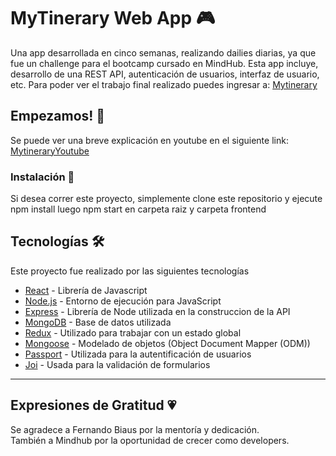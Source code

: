 # MyTinerary Web App 🎮

Una app desarrollada en cinco semanas, realizando dailies diarias, ya que fue un challenge para el bootcamp cursado en MindHub. Esta app incluye, desarrollo de una REST API, autenticación de usuarios, interfaz de usuario, etc. Para poder ver el trabajo final realizado puedes ingresar a: [Mytinerary](https://my-tinerarytortoza.herokuapp.com)

## Empezamos! 🚀

Se puede ver una breve explicación en youtube en el siguiente link: [MytineraryYoutube](https://www.youtube.com/watch?v=9pXT-lkylKc&t=174s)

### Instalación 🔧

Si desea correr este proyecto, simplemente clone este repositorio  y ejecute 
npm install
luego
 npm start 
en carpeta raiz y carpeta frontend

## Tecnologías 🛠️

Este proyecto fue realizado por las siguientes tecnologías

* [React](https://reactjs.org/) - Librería de Javascript
* [Node.js](https://nodejs.org/en/) - Entorno de ejecución para JavaScript
* [Express](https://expressjs.com/) - Librería de Node utilizada en la construccion de la API
* [MongoDB](https://www.mongodb.com/) - Base de datos utilizada
* [Redux](https://react-redux.js.org/) -  Utilizado para trabajar con un estado global
* [Mongoose](https://mongoosejs.com/) - Modelado de objetos (Object Document Mapper (ODM))
* [Passport](http://www.passportjs.org/) - Utilizada para la autentificación de usuarios
* [Joi](https://www.npmjs.com/package/joi) - Usada para la validación de formularios

---
## Expresiones de Gratitud 💗
Se agradece a Fernando Biaus por la mentoría y  dedicación. <br/>
También a Mindhub por la oportunidad de crecer como developers.
